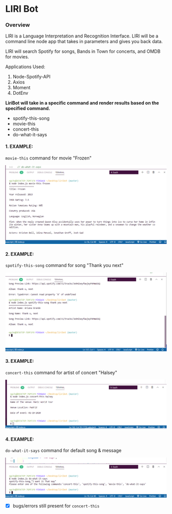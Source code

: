 
# LIRI Bot
### Overview
LIRI is a Language Interpretation and Recognition Interface. LIRI will be a command line node app that takes in parameters and gives you back data.

LIRI will search Spotify for songs, Bands in Town for concerts, and OMDB for movies.


Applications Used:
1. Node-Spotify-API
2. Axios
3. Moment
4. DotEnv

**LiriBot will take in a specific command and render results based on the specified command.**
- spotify-this-song
- movie-this
- concert-this
- do-what-it-says


#### 1. EXAMPLE:
`movie-this` command for movie "Frozen"


![Image of movie-this command](images/movie1.png)



#### 2. EXAMPLE:
`spotify-this-song` command for song "Thank you next"


![Image of spotify-this-song command](images/spotify1.png)



#### 3. EXAMPLE:
`concert-this` command for artist of concert "Halsey"


![Image of concert-this command](images/concert.png)


#### 4. EXAMPLE:
`do-what-it-says` command for default song & message


![Image of do-what-it-says command](images/random1.png)


- [x] bugs/errors still present for `concert-this`
